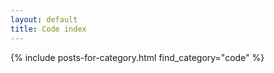 ```yaml
---
layout: default
title: Code index
---
```


{% include posts-for-category.html find_category="code" %}
